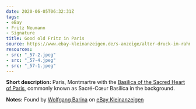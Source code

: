 ```yaml
---
date: 2020-06-05T06:32:31Z
tags:
- eBay
- Fritz Neumann
- Signature
title: Good old Fritz in Paris
source: https://www.ebay-kleinanzeigen.de/s-anzeige/alter-druck-im-rahmen-alter-holzdruck-signiert-altes-bild/1400008402-240-8144
resources:
- src: "_57-2.jpeg"
- src: "_57-4.jpeg"
- src: "_57-1.jpeg"
---
```


**Short description:** Paris, Montmartre with the [Basilica of the Sacred Heart of Paris](https://en.wikipedia.org/wiki/Sacr%C3%A9-C%C5%93ur,_Paris), commonly known as Sacré-Cœur Basilica in the background.

**Notes:** Found by [Wolfgang Barina](http://www.wolfgang-barina.de/) on [eBay Kleinanzeigen](https://www.ebay-kleinanzeigen.de/s-anzeige/alter-druck-im-rahmen-alter-holzdruck-signiert-altes-bild/1400008402-240-8144)
